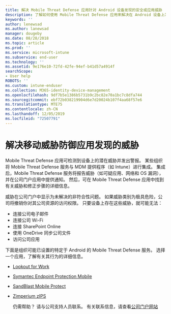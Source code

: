 ```yaml
---
title: 解决 Mobile Threat Defense 应用针对 Android 设备发现的安全或应用威胁
description: 了解如何使用 Mobile Threat Defense 应用来解决在 Android 设备上发现的威胁。
keywords: ''
author: lenewsad
ms.author: lanewsad
manager: dougeby
ms.date: 08/28/2018
ms.topic: article
ms.prod: ''
ms.service: microsoft-intune
ms.subservice: end-user
ms.technology: ''
ms.assetid: 9e176e10-72fd-42fe-94ef-b41d57a4914f
searchScope:
- User help
ROBOTS: ''
ms.custom: intune-enduser
ms.collection: M365-identity-device-management
ms.openlocfilehash: 9df7b5e1386b5731b9c2bc82e70a1bc7c8dfa744
ms.sourcegitcommit: ebf72b038219904d6e7d20024b107f4aa68f57e6
ms.translationtype: MTE75
ms.contentlocale: zh-CN
ms.lasthandoff: 12/05/2019
ms.locfileid: "72507791"
---
```

# <a name="resolve-a-threat-found-by-a-mobile-threat-defense-app"></a>解决移动威胁防御应用发现的威胁

Mobile Threat Defense 应用可检测到设备上的潜在威胁并发出警报。 某些组织将 Mobile Threat Defense 服务与 MDM 提供程序（如 Intune）进行集成。 集成后，Mobile Threat Defense 服务将报告威胁（如可疑应用、网络和 OS 漏洞），并在公司门户应用中提供通知。 然后，可在 Mobile Threat Defense 应用中找到有关威胁和修正步骤的详细信息。

威胁在公司门户中显示为未解决的非符合性问题。 如果威胁类别为极具危险，公司将撤销你对其公司资源的访问权限。 只要设备上存在这些威胁，就可能无法：  

* 连接公司电子邮件
* 连接公司 Wi-Fi
* 连接 SharePoint Online
* 使用 OneDrive 同步公司文件
* 访问公司应用

下面是组织可能已设置的特定于 Android 的 Mobile Threat Defense 服务。 选择一个应用，了解有关其行为的详细信息。  

* [Lookout for Work](you-need-to-resolve-a-threat-found-by-lookout-for-work-android.md)
* [Symantec Endpoint Protection Mobile](you-need-to-resolve-a-threat-found-by-skycure-android.md)
* [SandBlast Mobile Protect](you-need-to-resolve-a-threat-found-by-checkpoint-android.md)
* [Zimperium zIPS](you-need-to-resolve-a-threat-found-by-zips-android.md)  

  仍需帮助？ 请与公司支持人员联系。 有关联系信息，请查看[公司门户网站](https://go.microsoft.com/fwlink/?linkid=2010980)  


